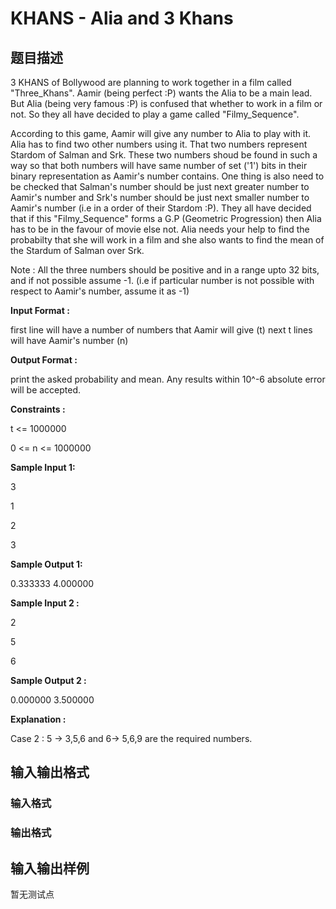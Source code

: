 # KHANS - Alia and 3 Khans

## 题目描述

3 KHANS of Bollywood are planning to work together in a film called "Three\_Khans". Aamir (being perfect :P) wants the Alia to be a main lead. But Alia (being very famous :P) is confused that whether to work in a film or not. So they all have decided to play a game called "Filmy\_Sequence".

According to this game, Aamir will give any number to Alia to play with it. Alia has to find two other numbers using it. That two numbers represent Stardom of Salman and Srk. These two numbers shoud be found in such a way so that both numbers will have same number of set ('1') bits in their binary representation as Aamir's number contains. One thing is also need to be checked that Salman's number should be just next greater number to Aamir's number and Srk's number should be just next smaller number to Aamir's number (i.e in a order of their Stardom :P). They all have decided that if this "Filmy\_Sequence" forms a G.P (Geometric Progression) then Alia has to be in the favour of movie else not. Alia needs your help to find the probabilty that she will work in a film and she also wants to find the mean of the Stardum of Salman over Srk.

Note : All the three numbers should be positive and in a range upto 32 bits, and if not possible assume -1. (i.e if particular number is not possible with respect to Aamir's number, assume it as -1)

**Input Format :**

first line will have a number of numbers that Aamir will give (t) next t lines will have Aamir's number (n)

**Output Format :**

print the asked probability and mean. Any results within 10^-6 absolute error will be accepted.

**Constraints :**

t <= 1000000

0 <= n <= 1000000

**Sample Input 1:**

3

1

2

3

**Sample Output 1:**

0.333333 4.000000

**Sample Input 2 :**

2

5

6

**Sample Output 2 :**

0.000000 3.500000

**Explanation :**

Case 2 : 5 -> 3,5,6 and 6-> 5,6,9 are the required numbers.

## 输入输出格式

### 输入格式

### 输出格式

## 输入输出样例

暂无测试点

